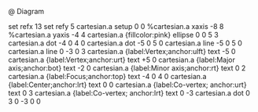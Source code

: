 
@ Diagram
  
  set refx 13
  set refy 5
  cartesian.a setup 0 0
  %cartesian.a xaxis -8 8
  %cartesian.a yaxis -4 4
  cartesian.a {fillcolor:pink} ellipse 0 0 5 3 
  cartesian.a dot -4 0 4 0
  cartesian.a dot -5 0 5 0
  cartesian.a line -5 0 5 0
  cartesian.a line 0 -3 0 3
  cartesian.a {label:Vertex;anchor:ulft} text -5 0
  cartesian.a {label:Vertex;anchor:urt} text +5 0
  cartesian.a {label:Major axis;anchor:bot} text -2 0
  cartesian.a {label:Minor axis;anchor:rt} text 0 2
  cartesian.a {label:Focus;anchor:top} text -4 0 4 0
  cartesian.a {label:Center;anchor:lrt} text 0 0 
  cartesian.a {label:Co-vertex; anchor:urt} text 0 3 
  cartesian.a {label:Co-vertex; anchor:lrt} text 0 -3 
  cartesian.a dot 0 3 0 -3 0 0
  
